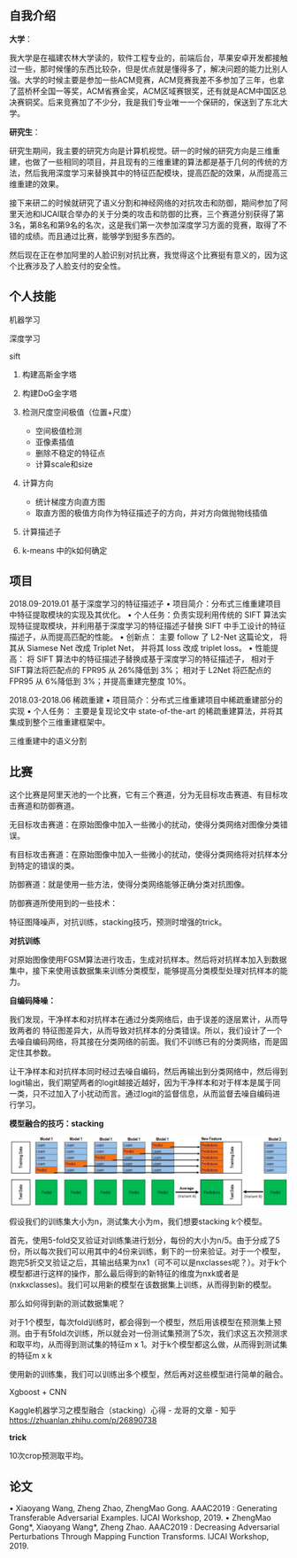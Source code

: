 

## 自我介绍



**大学**：

我大学是在福建农林大学读的，软件工程专业的，前端后台，苹果安卓开发都接触过一些，那时候懂的东西比较杂，但是优点就是懂得多了，解决问题的能力比别人强。大学的时候主要是参加一些ACM竞赛，ACM竞赛我差不多参加了三年，也拿了蓝桥杯全国一等奖，ACM省赛金奖，ACM区域赛银奖，还有就是ACM中国区总决赛铜奖。后来竞赛加了不少分，我是我们专业唯一一个保研的，保送到了东北大学。

**研究生**：

研究生期间，我主要的研究方向是计算机视觉。研一的时候的研究方向是三维重建，也做了一些相同的项目，并且现有的三维重建的算法都是基于几何的传统的方法，然后我用深度学习来替换其中的特征匹配模块，提高匹配的效果，从而提高三维重建的效果。

接下来研二的时候就研究了语义分割和神经网络的对抗攻击和防御，期间参加了阿里天池和IJCAI联合举办的关于分类的攻击和防御的比赛，三个赛道分别获得了第3名，第8名和第9名的名次，这是我们第一次参加深度学习方面的竞赛，取得了不错的成绩。而且通过比赛，能够学到挺多东西的。



然后现在正在参加阿里的人脸识别对抗比赛，我觉得这个比赛挺有意义的，因为这个比赛涉及了人脸支付的安全性。



## 个人技能

机器学习

深度学习

sift



1. 构建高斯金字塔
2. 构建DoG金字塔
3. 检测尺度空间极值（位置+尺度）
   * 空间极值检测
   * 亚像素插值
   * 删除不稳定的特征点
   * 计算scale和size
4. 计算方向
   * 统计梯度方向直方图
   * 取直方图的极值方向作为特征描述子的方向，并对方向做抛物线插值
5. 计算描述子





1. k-means 中的k如何确定



## 项目

2018.09-2019.01 基于深度学习的特征描述子
• 项目简介：分布式三维重建项目中特征提取模块的实现及其优化。
• 个人任务：负责实现利用传统的 SIFT 算法实现特征提取模块，并利用基于深度学习的特征描述子替换 SIFT 中手工设计的特征描述子，从而提高匹配的性能。
• 创新点： 主要 follow 了 L2-Net 这篇论文， 将其从 Siamese Net 改成 Triplet Net， 并将其 loss 改成 triplet loss。
• 性能提高： 将 SIFT 算法中的特征描述子替换成基于深度学习的特征描述子， 相对于 SIFT算法将匹配点的 FPR95 从 26%降低到 3%； 相对于 L2Net 将匹配点的 FPR95 从 6%降低到 3%；并提高重建完整度 10%。



2018.03-2018.06 稀疏重建
• 项目简介：分布式三维重建项目中稀疏重建部分的实现
• 个人任务： 主要是复现论文中 state-of-the-art 的稀疏重建算法，并将其集成到整个三维重建框架中。



三维重建中的语义分割

## 比赛

这个比赛是阿里天池的一个比赛，它有三个赛道，分为无目标攻击赛道、有目标攻击赛道和防御赛道。

无目标攻击赛道：在原始图像中加入一些微小的扰动，使得分类网络对图像分类错误。

有目标攻击赛道：在原始图像中加入一些微小的扰动，使得分类网络将对抗样本分到特定的错误的类。

防御赛道：就是使用一些方法，使得分类网络能够正确分类对抗图像。



防御赛道所使用到的一些技术：

特征图降噪声，对抗训练，stacking技巧，预测时增强的trick。



**对抗训练**

对原始图像使用FGSM算法进行攻击，生成对抗样本。然后将对抗样本加入到数据集中，接下来使用该数据集来训练分类模型，能够提高分类模型处理对抗样本的能力。



**自编码降噪：**

我们发现，干净样本和对抗样本在通过分类网络后，由于误差的逐层累计，从而导致两者的 特征图差异大，从而导致对抗样本的分类错误。所以，我们设计了一个去噪自编码网络，将其接在分类网络的前面。我们不训练已有的分类网络，而是固定住其参数。

让干净样本和对抗样本同时经过去噪自编码，然后再输出到分类网络中，然后得到logit输出，我们期望两者的logit越接近越好，因为干净样本和对于样本是属于同一类，只不过加入了小扰动而言。通过logit的监督信息，从而监督去噪自编码进行学习。



**模型融合的技巧：stacking**

![image-20190824100005672](assets/个人面试.assert/image-20190824100005672.png)





假设我们的训练集大小为n，测试集大小为m，我们想要stacking k个模型。

首先，使用5-fold交叉验证对训练集进行划分，每份的大小为n/5。由于分成了5份，所以每次我们可以用其中的4份来训练，剩下的一份来验证。对于一个模型，跑完5折交叉验证之后，其输出结果为nx1（可不可以是nxclasses呢？）。对于k个模型都进行这样的操作，那么最后得到的新特征的维度为nxk或者是(nxkxclasses)。我们可以用新的模型在该数据集上训练，从而得到新的模型。

那么如何得到新的测试数据集呢？

对于1个模型，每次fold训练时，都会得到一个模型，然后用该模型在预测集上预测。由于有5fold次训练，所以就会对一份测试集预测了5次，我们求这五次预测求和取平均，从而得到测试集的特征m x 1。对于k个模型都这么做，从而得到测试集的特征m x k



使用新的训练集，我们可以训练出多个模型，然后再对这些模型进行简单的融合。

Xgboost + CNN



Kaggle机器学习之模型融合（stacking）心得 - 龙哥的文章 - 知乎
https://zhuanlan.zhihu.com/p/26890738



**trick**

10次crop预测取平均。

## 论文

• Xiaoyang Wang, Zheng Zhao, ZhengMao Gong. AAAC2019 : Generating Transferable Adversarial Examples. IJCAI Workshop, 2019.
• ZhengMao Gong*, Xiaoyang Wang*, Zheng Zhao. AAAC2019 : Decreasing Adversarial Perturbations Through Mapping Function Transforms. IJCAI Workshop, 2019.